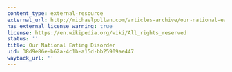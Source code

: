 ```yaml
---
content_type: external-resource
external_url: http://michaelpollan.com/articles-archive/our-national-eating-disorder/
has_external_license_warning: true
license: https://en.wikipedia.org/wiki/All_rights_reserved
status: ''
title: Our National Eating Disorder
uid: 38d9e86e-b62a-4c1b-a15d-bb25909ae447
wayback_url: ''
---
```

